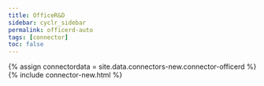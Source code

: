 ```yaml
---
title: OfficeR&D
sidebar: cyclr_sidebar
permalink: officerd-auto
tags: [connector]
toc: false
---
```

{% assign connectordata = site.data.connectors-new.connector-officerd %}
{% include connector-new.html %}	
